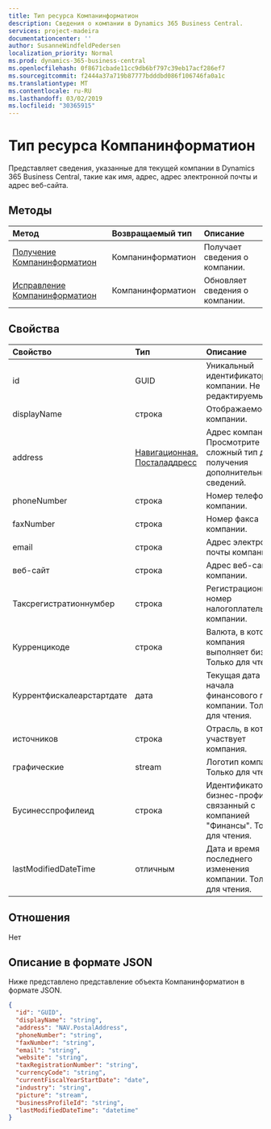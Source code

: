 ```yaml
---
title: Тип ресурса Компанинформатион
description: Сведения о компании в Dynamics 365 Business Central.
services: project-madeira
documentationcenter: ''
author: SusanneWindfeldPedersen
localization_priority: Normal
ms.prod: dynamics-365-business-central
ms.openlocfilehash: 0f8671cbade11cc9db6bf797c39eb17acf286ef7
ms.sourcegitcommit: f2444a37a719b87777bdddbd086f106746fa0a1c
ms.translationtype: MT
ms.contentlocale: ru-RU
ms.lasthandoff: 03/02/2019
ms.locfileid: "30365915"
---
```

# <a name="companyinformation-resource-type"></a>Тип ресурса Компанинформатион
Представляет сведения, указанные для текущей компании в Dynamics 365 Business Central, такие как имя, адрес, адрес электронной почты и адрес веб-сайта.

## <a name="methods"></a>Методы

| Метод         | Возвращаемый тип  |Описание|
|:---------------|:-------------|:----------|
|[Получение Компанинформатион](../api/dynamics-companyinformation-get.md)|Компанинформатион|Получает сведения о компании.|
|[Исправление Компанинформатион](../api/dynamics-companyinformation-update.md)|Компанинформатион|Обновляет сведения о компании.|


## <a name="properties"></a>Свойства
| Свойство     | Тип      |Описание                           |
|:-------------|:--------|:-------------------------------------|
|id            |GUID|Уникальный идентификатор компании. Не редактируемые.|
|displayName   |строка   |Отображаемое имя компании.           |
|address       |[Навигационная. Посталаддресс](../resources/dynamics-complextypes.md)|Адрес компании. Просмотрите сложный тип для получения дополнительных сведений.|
|phoneNumber   |строка   |Номер телефона компании.       |
|faxNumber     |строка   |Номер факса компании.             |
|email         |строка   |Адрес электронной почты компании.          |
|веб-сайт       |строка   |Адрес веб-сайта компании.        |
|Таксрегистратионнумбер|строка|Регистрационный номер налогоплательщика компании.|
|Курренцикоде  |строка   |Валюта, в которой компания выполняет бизнес. Только для чтения.|
|Куррентфискалеарстартдате|дата|Текущая дата начала финансового года компании. Только для чтения.|
|источников      |строка   |Отрасль, в которой участвует компания.  |
|графические       |stream   |Логотип компании. Только для чтения.          |
|Бусинесспрофилеид|строка|Идентификатор бизнес-профиля, связанный с компанией "Финансы". Только для чтения.|
|lastModifiedDateTime|отличным|Дата и время последнего изменения компании. Только для чтения.|  


## <a name="relationships"></a>Отношения
Нет

## <a name="json-representation"></a>Описание в формате JSON

Ниже представлено представление объекта Компанинформатион в формате JSON.
```json
{
  "id": "GUID",
  "displayName": "string",
  "address": "NAV.PostalAddress",
  "phoneNumber": "string",
  "faxNumber": "string",
  "email": "string",
  "website": "string",
  "taxRegistrationNumber": "string",
  "currencyCode": "string",
  "currentFiscalYearStartDate": "date",
  "industry": "string",
  "picture": "stream",
  "businessProfileId": "string",
  "lastModifiedDateTime": "datetime"
}

```

